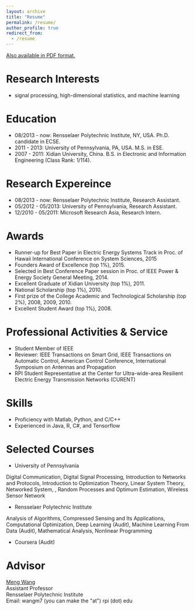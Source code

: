 ```yaml
---
layout: archive
title: "Resume"
permalink: /resume/
author_profile: true
redirect_from:
  - /resume
---
```


[Also available in PDF format.]()

**Research Interests**
======
* signal processing, high-dimensional statistics, and machine learning

**Education**
======
* 08/2013 - now: Rensselaer Polytechnic Institute, NY, USA. Ph.D. candidate in ECSE.
* 2011 - 2013: University of Pennsylvania, PA, USA. M.S. in ESE.
* 2007 - 2011: Xidian University, China. B.S. in Electronic and Information Engineering (Class Rank: 1/114).

**Research Expereince**
======
* 08/2013 - now:     Rensselaer Polytechnic Institute, Research Assistant.
* 05/2012 - 05/2013:        University of Pennsylvania, Research Assistant.
* 12/2010 - 05/2011:        Microsoft Research Asia, Research Intern.

**Awards**
======
* Runner-up for Best Paper in Electric Energy Systems Track in Proc. of Hawaii International Conference on System Sciences, 2015
* Founders Award of Excellence (top 1%), 2015.
* Selected in Best Conference Paper session in Proc. of IEEE Power & Energy Society General Meeting, 2014.
* Excellent Graduate of Xidian University (top 1%), 2011.
* National Scholarship (top 1%), 2010.
* First prize of the College Academic and Technological Scholarship (top 2%), 2008, 2009, 2010.
* Excellent Student Award (top 1%), 2008.

**Professional Activities & Service**
======
* Student Member of IEEE
* Reviewer: IEEE Transactions on Smart Grid, IEEE Transactions on Automatic Control, American Control Conference, International Symposium on Antennas and Propagation
* RPI Student Representative at the Center for Ultra-wide-area Resilient Electric Energy Transmission Networks (CURENT)

**Skills**
======
* Proficiency with Matlab, Python, and C/C++
* Experienced in Java, R, C#, and Tensorflow

**Selected Courses**
======
* University of Pennsylvania

Digital Communication, Digital Signal Processing, Introduction to Networks and Protocols, Introduction to Optimization Theory, Linear System Theory, Networked System, , Random Processes and Optimum Estimation, Wireless Sensor Network
* Rensselaer Polytechnic Institute

Analysis of Algorithms, Compressed Sensing and Its Applications, Computational Optimization, Deep Learning (Audit), Machine Learning From Data (Audit), Mathematical Analysis, Nonlinear Programming
* Coursera (Audit)


**Advisor**
======
[Meng Wang](https://ecse.rpi.edu/~wang/)  
Assistant Professor  
Rensselaer Polytechnic Institute  
Email: wangm7 (you can make the "at") rpi (dot) edu


